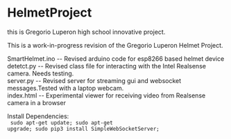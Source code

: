 # HelmetProject
this is Gregorio Luperon high school innovative project.


This is a work-in-progress revision of the Gregorio Luperon Helmet Project.

SmartHelmet.ino -- Revised arduino code for esp8266 based helmet device<br>
detetct.py -- Revised class file for interacting with the Intel Realsense camera. Needs testing.<br>
server.py -- Revised server for streaming gui and websocket messages.Tested with a laptop webcam.<br>
index.html -- Experimental viewer for receiving video from Realsense camera in a browser<br>

Install Dependencies:<br>
<code>
  sudo apt-get update;
  sudo apt-get upgrade;
  sudo pip3 install SimpleWebSocketServer;
<code>
